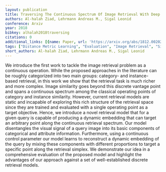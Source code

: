 ```yaml
---
layout: publication
title: Traversing The Continuous Spectrum Of Image Retrieval With Deep Dynamic Models
authors: Al-halah Ziad, Lehrmann Andreas M., Sigal Leonid
conference: Arxiv
year: 2018
bibkey: alhalah2018traversing
citations: 0
additional_links: [{name: Paper, url: 'https://arxiv.org/abs/1812.00202'}]
tags: ["Distance Metric Learning", "Evaluation", "Image Retrieval", "Similarity Search"]
short_authors: Al-halah Ziad, Lehrmann Andreas M., Sigal Leonid
---
```

We introduce the first work to tackle the image retrieval problem as a
continuous operation. While the proposed approaches in the literature can be
roughly categorized into two main groups: category- and instance-based
retrieval, in this work we show that the retrieval task is much richer and more
complex. Image similarity goes beyond this discrete vantage point and spans a
continuous spectrum among the classical operating points of category and
instance similarity. However, current retrieval models are static and incapable
of exploring this rich structure of the retrieval space since they are trained
and evaluated with a single operating point as a target objective. Hence, we
introduce a novel retrieval model that for a given query is capable of
producing a dynamic embedding that can target an arbitrary point along the
continuous retrieval spectrum. Our model disentangles the visual signal of a
query image into its basic components of categorical and attribute information.
Furthermore, using a continuous control parameter our model learns to
reconstruct a dynamic embedding of the query by mixing these components with
different proportions to target a specific point along the retrieval simplex.
We demonstrate our idea in a comprehensive evaluation of the proposed model and
highlight the advantages of our approach against a set of well-established
discrete retrieval models.